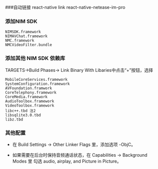 

###自动链接
react-native link react-native-netease-im-pro

### 添加NIM SDK
```
NIMSDK.framework
NIMAVChat.framework
NMC.framework
NMCVideoFilter.bundle
```

### 添加其他 NIM SDK 依赖库

TARGETS->Build Phases-> Link Binary With Libaries中点击“+”按钮，选择

```$xslt
MobileCoreServices.framework
SystemConfiguration.framework
AVFoundation.framwork
CoreTelephony.framework
CoreMedia.framework
AudioToolbox.framework
VideoToolbox.framework
libc++.tbd 注2
libsqlite3.0.tbd
libz.tbd   
```

### 其他配置

- 在 Build Settings -> Other Linker Flags 里，添加选项 -ObjC。  

- 如果需要在后台时保持音频通话状态，在 Capabilities -> Background Modes 里 勾选 audio, airplay, and Picture in Picture。            
